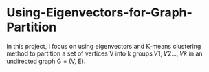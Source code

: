 # Using-Eigenvectors-for-Graph-Partition
In this project, I focus on using eigenvectors and K-means clustering method to partition a set of vertices V into k groups 𝑉1, 𝑉2..., 𝑉𝑘 in an undirected graph G = (V, E). 
